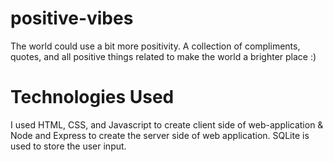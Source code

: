 # positive-vibes
The world could use a bit more positivity. A collection of compliments, quotes, and all positive things related to make the world a brighter place :) 

# Technologies Used
I used HTML, CSS, and Javascript to create client side of web-application & Node and Express to create the server side of web application. SQLite is used to store the user input.


